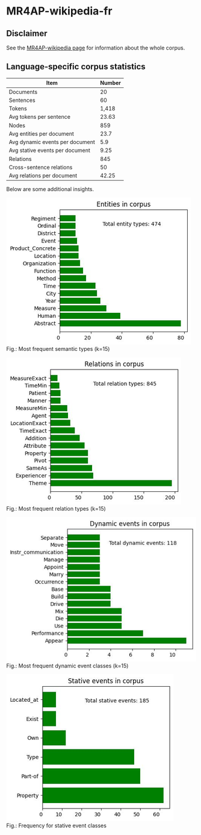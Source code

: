 # MR4AP-wikipedia-fr

## Disclaimer

See the [MR4AP-wikipedia page](../../README.md) for information about the whole corpus.

## Language-specific corpus statistics

| Item                            | Number |
|---------------------------------|--------|
| Documents                       | 20     |
| Sentences                       | 60     |
| Tokens                          | 1,418  |
| Avg tokens per sentence         | 23.63  |
| Nodes                           | 859    |
| Avg entities per document       | 23.7   |
| Avg dynamic events per document | 5.9    |
| Avg stative events per document | 9.25   |
| Relations                       | 845    |
| Cross-sentence relations        | 50     |
| Avg relations per document      | 42.25  |

Below are some additional insights.

![Semantic types in corpus](../../img/semantic_types_fr.jpg)  
Fig.: Most frequent semantic types (k=15)

![Relations in corpus](../../img/relations_fr.jpg)  
Fig.: Most frequent relation types (k=15)

![Dynamic events in corpus](../../img/dynamic_events_fr.jpg)  
Fig.: Most frequent dynamic event classes (k=15)

![Stative events in corpus](../../img/stative_events_fr.jpg)  
Fig.: Frequency for stative event classes